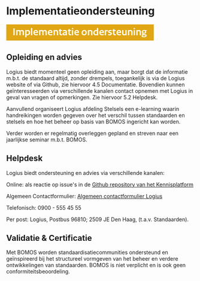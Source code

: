 # Implementatieondersteuning

![Implementatieondersteuning](images/image9.png "Implementatieondersteuning")

## Opleiding en advies

Logius biedt momenteel geen opleiding aan, maar borgt dat de informatie
m.b.t. de standaard altijd, zonder drempels, toegankelijk is via de
Logius website of via Github, zie hiervoor 4.5 Documentatie. Bovendien
kunnen geïnteresseerden via verschillende kanalen contact opnemen met
Logius in geval van vragen of opmerkingen. Zie hiervoor 5.2 Helpdesk.

Aanvullend organiseert Logius afdeling Stelsels een e-learning waarin
handreikingen worden gegeven over het verschil tussen standaarden en
stelsels en hoe het beheer op basis van BOMOS ingericht kan worden.

Verder worden er regelmatig overleggen gepland en streven naar een
jaarlijkse seminar m.b.t. BOMOS.

## Helpdesk

Logius biedt ondersteuning en advies via verschillende kanalen:

Online: als reactie op issue\'s in de [Github repository van het Kennisplatform](https://github.com/Logius-standaarden/BOMOS-Fundament/issues)

Algemeen Contactformulier: [Algemeen contactformulier Logius](https://www.logius.nl/contact/formulieren/algemeen-contactformulier)

Telefonisch: 0900 - 555 45 55

Per post: Logius, Postbus 96810; 2509 JE Den Haag, (t.a.v. Standaarden).

## Validatie & Certificatie

Met BOMOS worden standaardisatiecommunities ondersteund en geïnspireerd
bij het structureel vormgeven van het beheer en verdere ontwikkelingen
van standaarden. BOMOS is niet verplicht en is ook geen
conformiteitsbeoordeling.
